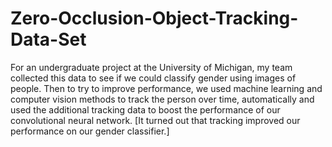 # Zero-Occlusion-Object-Tracking-Data-Set

For an undergraduate project at the University of Michigan, my team collected this data to see if we could classify gender using images of people. Then to try to improve performance, we used machine learning and computer vision methods to track the person over time, automatically and used the additional tracking data to boost the performance of our convolutional neural network. [It turned out that tracking improved our performance on our gender classifier.]
